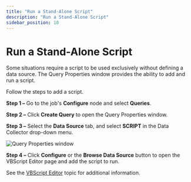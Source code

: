 ```yaml
---
title: "Run a Stand-Alone Script"
description: "Run a Stand-Alone Script"
sidebar_position: 10
---
```


# Run a Stand-Alone Script

Some situations require a script to be used exclusively without defining a data source. The Query
Properties window provides the ability to add and run a script.

Follow the steps to add a script.

**Step 1 –** Go to the job's **Configure** node and select **Queries**.

**Step 2 –** Click **Create Query** to open the Query Properties window.

**Step 3 –** Select the **Data Source** tab, and select **SCRIPT** in the Data Collector drop-down
menu.

![Query Properties window](/img/product_docs/accessanalyzer/11.6/admin/datacollector/script/querypropertiesstandalone.webp)

**Step 4 –** Click **Configure** or the **Browse Data Source** button to open the VBScript Editor
page and add the script to run.

See the
[VBScript Editor](/docs/accessanalyzer/11.6/admin/datacollector/script/editor.md)
topic for additional information.
